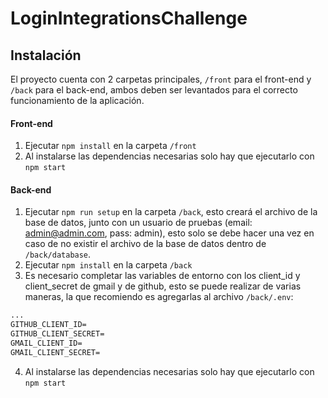 # LoginIntegrationsChallenge

## Instalación


El proyecto cuenta con 2 carpetas principales, `/front` para el front-end y `/back` para el back-end, ambos deben ser levantados para el correcto funcionamiento de la aplicación.
#### Front-end

1. Ejecutar `npm install` en la carpeta `/front`
2. Al instalarse las dependencias necesarias solo hay que ejecutarlo con `npm start`

#### Back-end

1. Ejecutar `npm run setup` en la carpeta `/back`, esto creará el archivo de la base de datos, junto con un usuario de pruebas (email: admin@admin.com, pass: admin), esto solo se debe hacer una vez en caso de no existir el archivo de la base de datos dentro de `/back/database`.
1. Ejecutar `npm install` en la carpeta `/back`
2. Es necesario completar las variables de entorno con los client_id y client_secret de gmail y de github, esto se puede realizar de varias maneras, la que recomiendo es agregarlas al archivo `/back/.env`:
```txt
...
GITHUB_CLIENT_ID=
GITHUB_CLIENT_SECRET=
GMAIL_CLIENT_ID=
GMAIL_CLIENT_SECRET=
```
4. Al instalarse las dependencias necesarias solo hay que ejecutarlo con `npm start`